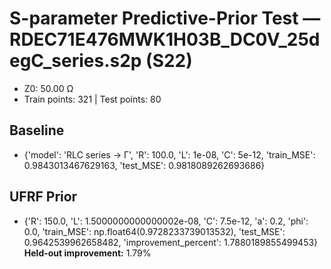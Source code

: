 # S-parameter Predictive-Prior Test — RDEC71E476MWK1H03B_DC0V_25degC_series.s2p (S22)
- Z0: 50.00 Ω
- Train points: 321  |  Test points: 80

## Baseline
- {'model': 'RLC series -> Γ', 'R': 100.0, 'L': 1e-08, 'C': 5e-12, 'train_MSE': 0.9843013467629163, 'test_MSE': 0.9818089262693686}

## UFRF Prior
- {'R': 150.0, 'L': 1.5000000000000002e-08, 'C': 7.5e-12, 'a': 0.2, 'phi': 0.0, 'train_MSE': np.float64(0.9728233739013532), 'test_MSE': 0.9642539962658482, 'improvement_percent': 1.7880189855499453}
**Held-out improvement:** 1.79%